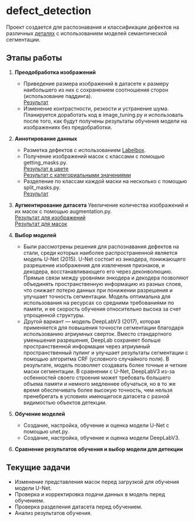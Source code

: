 # defect_detection

Проект создается для распознавания и классификации дефектов на различных [деталях](https://drive.google.com/drive/folders/1mrO4PyWctpr9slAq9tPmKjTrGSq9SM60?usp=drive_link) с использованием моделей семантической сегментации.

## Этапы работы
1. **Преодобработка изображений**  
   - Приведение размера изображений в датасете к размеру наибольшего из них с сохранением соотношения сторон (использование паддинга).
     </br> [Результат](https://drive.google.com/drive/folders/17AMCGiqYPZmsjtfcn-_Ui2mifFw8gBxA?usp=drive_link)
   - Изменение контрастности, резкости и устранение шума. Планируется доработать код в image_tuning.py и использовать после того, как будут получены результаты обучения модели на изображениях без предобработки.

2. **Аннотирование данных**  
   - Разметка дефектов с использованием [Labelbox](https://labelbox.com/).
   - Получение изображений масок с классами с помощью getting_masks.py.
     </br> [Результат в цвете](https://drive.google.com/drive/folders/1b1IgN7FwGUz6cRwOK2O8hlv-MPjtIJZ4?usp=drive_link)
     </br> [Результат с категориальными значениями](https://drive.google.com/drive/folders/196maURwJPO2L6S42lFMLpLB-T6tcg3kG?usp=drive_link)
    - Разделение по классам каждой маски на несколько с помощью split_masks.py.
     </br> [Результат](https://drive.google.com/drive/folders/1fcyzUOmhBPS4bY2GNNfYGkcaJ4UCCUQu?usp=drive_link)

3. **Аугментирование датасета**
   Увеличение количества изображений и их масок с помощью augmentation.py.
    </br> [Результат для изображений](https://drive.google.com/drive/folders/1CrDi49U5jq1fg9HqreEGTNW53KWNKs8J?usp=drive_link)
    </br> [Результат для масок](https://drive.google.com/drive/folders/1N_CAinFbZ23q9tt_LcYB78TcOqJb_ySW?usp=drive_link)
   
4. **Выбор моделей**  
   - Были рассмотрены решения для распознавания дефектов на стали, среди которых наиболее распространенной является модель U-Net (2015). U-Net состоит из энкодера, понижающего разрешение изображения для извлечения признаков, и декодера, восстанавливающего его через деконволюцию. Прямые связи между уровнями энкодера и декодера позволяют объединять пространственную информацию из разных слоев, что снижает потерю данных при понижении разрешения и улучшает точность сегментации. Модель оптимальна для использования на ресурсах со средними требованиями по памяти, и ее скорость обучения относительно высока за счет упрощенной структуры.
   - Другой вариант — модель DeepLabV3 (2017), которая применяется для повышения точности сегментации благодаря использованию атриумных сверток. Вместо стандартного уменьшения разрешения, DeepLab сохраняет больше пространственной информации через атриумный пространственный пулинг и улучшает результаты сегментации с помощью алгоритма CRF (условного случайного поля). В результате, модель позволяет создавать более точные и четкие маски сегментации. В сравнении с U-Net, DeepLabV3 из-за осбенностей своего строения может требовать большего объема памяти и немного медленнее обучаться, но в то же время обеспечивать более высокую точность, чем нельзя пренебрегать в условиях имеющегося датасета с разной видимостью объектов детекции.
   
5. **Обучение моделей**  
   - Создание, настройка, обучение и оценка модели U-Net с помощью unet.py.
   - Создание, настройка, обучение и оценка модели DeepLabV3.

6. **Сравнение результатов обучения и выбор модели для детекции**  
   
## Текущие задачи
- Изменение представления масок перед загрузкой для обучения модели U-Net.
- Проверка и корректировка подачи данных в модель перед обучением.
- Проверка разделения датасета перед обучением.
- Анализ результатов обучения.
